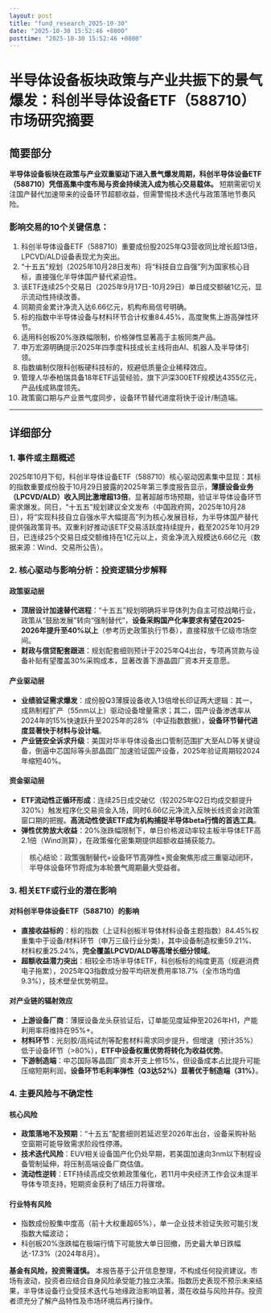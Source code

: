 ```yaml
---
layout: post
title: "fund_research_2025-10-30"
date: "2025-10-30 15:52:46 +0800"
posttime: "2025-10-30 15:52:46 +0800"
---
```


# 半导体设备板块政策与产业共振下的景气爆发：科创半导体设备ETF（588710）市场研究摘要  

## 简要部分  

**半导体设备板块在政策与产业双重驱动下进入景气爆发周期，科创半导体设备ETF（588710）凭借高集中度布局与资金持续流入成为核心交易载体。** 短期需密切关注国产替代加速带来的设备环节超额收益，但需警惕技术迭代与政策落地节奏风险。  

### 影响交易的10个关键信息：  
1.  科创半导体设备ETF（588710）重要成份股2025年Q3营收同比增长超13倍，LPCVD/ALD设备表现尤为突出。  
2.  “十五五”规划（2025年10月28日发布）将“科技自立自强”列为国家核心目标，直接强化半导体国产替代紧迫性。  
3.  该ETF连续25个交易日（2025年9月17日-10月29日）单日成交额破1亿元，显示流动性持续改善。  
4.  同期资金累计净流入达6.66亿元，机构布局信号明确。  
5.  标的指数中半导体设备与材料环节合计权重84.45%，高度聚焦上游高弹性环节。  
6.  适用科创板20%涨跌幅限制，价格弹性显著高于主板同类产品。  
7.  申万宏源明确提示2025年四季度科技成长主线将由AI、机器人及半导体引领。  
8.  指数编制仅限科创板硬科技标的，规避低质量企业稀释效应。  
9.  管理人华泰柏瑞具备18年ETF运营经验，旗下沪深300ETF规模达4355亿元，产品线成熟度领先。  
10. 政策窗口期与产业景气度同步，设备环节替代进度将快于设计/制造端。  

---

## 详细部分  

### 1. 事件或主题概述  
2025年10月下旬，科创半导体设备ETF（588710）核心驱动因素集中显现：其标的指数重要成份股于10月29日披露的2025年第三季度报告显示，**薄膜设备业务（LPCVD/ALD）收入同比激增超13倍**，显著超越市场预期，验证半导体设备环节需求爆发。同日，“十五五”规划建议全文发布（中国政府网，2025年10月28日），将“实现科技自立自强水平大幅提高”列为核心发展目标，为半导体国产替代提供强政策背书。双重利好推动该ETF交易活跃度持续提升，截至2025年10月29日，已连续25个交易日成交额维持在1亿元以上，资金净流入规模达6.66亿元（数据来源：Wind、交易所公告）。  

### 2. 核心驱动与影响分析：投资逻辑分步解释  
#### 政策驱动层  
- **顶层设计加速替代进程**：“十五五”规划明确将半导体列为自主可控战略行业，政策从“鼓励发展”转向“强制替代”，**设备采购国产化率要求有望在2025-2026年提升至40%以上**（参考历史政策执行节奏），直接释放千亿级市场空间。  
- **财政与信贷配套跟进**：规划配套细则预计于2025年Q4出台，专项再贷款与设备补贴有望覆盖30%采购成本，显著改善下游晶圆厂资本开支意愿。  

#### 产业驱动层  
- **业绩验证需求爆发**：成份股Q3薄膜设备收入13倍增长印证两大逻辑：其一，成熟制程扩产（55nm以上）驱动设备增量需求；其二，国产设备渗透率从2024年的15%快速跃升至2025年的28%（中证指数数据），**设备环节替代进度显著快于材料与设计端**。  
- **产业链安全诉求升级**：美国对华半导体设备出口管制范围扩大至ALD等关键设备，倒逼中芯国际等头部晶圆厂加速验证国产设备，2025年验证周期较2024年缩短40%。  

#### 资金驱动层  
- **ETF流动性正循环形成**：连续25日成交破亿（较2025年Q2日均成交额提升320%）触发程序化交易资金入场，同时6.66亿元净流入反映长线资金对政策窗口期的把握。**高流动性使该ETF成为机构捕捉半导体beta行情的首选工具**。  
- **弹性优势放大收益**：20%涨跌幅限制下，单日价格波动率较主板半导体ETF高2.1倍（Wind测算），在政策催化密集期提供超额收益捕获能力。  

> **核心结论：政策强制替代+设备环节高弹性+资金聚焦形成三重驱动闭环，半导体设备环节将成为本轮景气周期最大受益者。**  

### 3. 相关ETF或行业的潜在影响  
#### 对科创半导体设备ETF（588710）的影响  
- **直接收益标的**：标的指数（上证科创板半导体材料设备主题指数）84.45%权重集中于设备/材料环节（申万三级行业分类），其中设备制造权重59.21%、材料权重25.24%，**完全覆盖LPCVD/ALD等高增长细分领域**。  
- **超额收益潜力突出**：相较全市场半导体ETF，科创板标的纯度更高（规避消费电子拖累），2025年Q3指数成分股平均研发费用率18.7%（全市场均值9.3%），技术壁垒优势明显。  

#### 对产业链的辐射效应  
- **上游设备厂商**：薄膜设备龙头获验证后，订单能见度延伸至2026年H1，产能利用率将维持在95%+。  
- **材料环节**：光刻胶/高纯试剂等配套材料需求同步提升，但增速（预计35%）低于设备环节（>80%），**ETF中设备权重优势将转化为收益优势**。  
- **下游制造端**：中芯国际等晶圆厂资本开支上修15%，但设备成本占比提升可能压缩短期利润，**设备环节毛利率弹性（Q3达52%）显著优于制造端（31%）**。  

### 4. 主要风险与不确定性  
#### 核心风险  
- **政策落地不及预期**：“十五五”配套细则若延迟至2026年出台，设备采购补贴空窗期可能导致需求阶段性停滞。  
- **技术迭代风险**：EUV相关设备国产化仍处早期，若美国加速向3nm以下制程设备管制延伸，将压制高端设备厂商估值。  
- **流动性逆转**：ETF持续高成交依赖政策催化，若11月中央经济工作会议未提半导体专项支持，短期资金获利了结压力将骤增。  

#### 行业特有风险  
- 指数成份股集中度高（前十大权重超65%），单一企业技术验证失败可能引发指数大幅波动；  
- 科创板20%涨跌幅在极端行情下可能放大单日回撤，历史最大单日跌幅达-17.3%（2024年8月）。  

**基金有风险，投资需谨慎。** 本报告基于公开信息整理，不构成任何投资建议。市场有波动，投资者应结合自身风险承受能力独立决策。指数历史表现不预示未来结果，半导体设备行业受技术迭代与地缘政治影响显著，潜在收益与风险并存。投资者须充分了解产品特性及市场环境后再行操作。